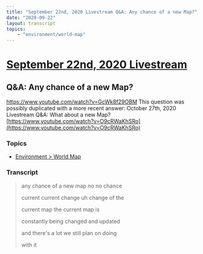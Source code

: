 ```yaml
---
title: "September 22nd, 2020 Livestream Q&A: Any chance of a new Map?"
date: "2020-09-22"
layout: transcript
topics:
    - "environment/world-map"
---
```

# [September 22nd, 2020 Livestream](../2020-09-22.md)
## Q&A: Any chance of a new Map?
https://www.youtube.com/watch?v=GcWk8f29OBM
This question was possibly duplicated with a more recent answer: October 27th, 2020 Livestream Q&A: What about a new Map? [https://www.youtube.com/watch?v=O9cRWaKhSRo](https://www.youtube.com/watch?v=O9cRWaKhSRo)


### Topics
* [Environment > World Map](../topics/environment/world-map.md)

### Transcript

> any chance of a new map no no chance
>
> current current change uh change of the
>
> current map the current map is
>
> constantly being changed and updated
>
> and there's a lot we still plan on doing
>
> with it
